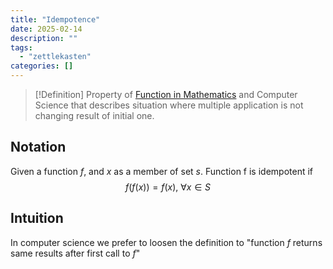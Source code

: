 ```yaml
---
title: "Idempotence"
date: 2025-02-14
description: ""
tags: 
  - "zettlekasten"
categories: []
---
```


> [!Definition]
> Property of [Function in Mathematics](Function%20in%20Mathematics.md) and Computer Science that describes situation where multiple application is not changing result of initial one.

## Notation
Given a function $f$, and $x$ as a member of set $s$. Function f is idempotent if
$$f(f(x)) = f(x), \ \forall x \in S $$
## Intuition
In computer science we prefer to loosen the definition to "function $f$ returns same results after first call to $f$"
